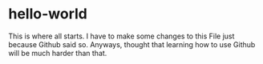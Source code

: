 # hello-world
This is where all starts.
I have to make some changes to this File just because Github said so. 
Anyways, thought that learning how to use Github will be much harder than that.
